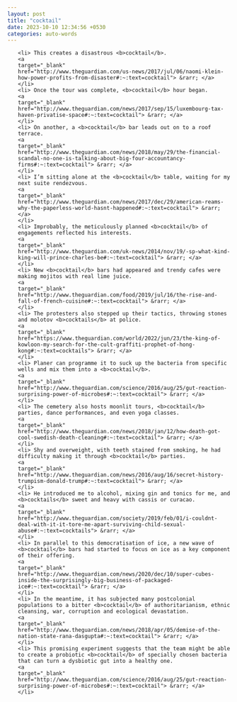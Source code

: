 ```yaml
---
layout: post
title: "cocktail"
date: 2023-10-10 12:34:56 +0530
categories: auto-words
---
```

<ol>

    <li> This creates a disastrous <b>cocktail</b>.
    <a 
    target="_blank" 
    href="http://www.theguardian.com/us-news/2017/jul/06/naomi-klein-how-power-profits-from-disaster#:~:text=cocktail"> &rarr; </a>
    </li>
    <li> Once the tour was complete, <b>cocktail</b> hour began.
    <a 
    target="_blank" 
    href="http://www.theguardian.com/news/2017/sep/15/luxembourg-tax-haven-privatise-space#:~:text=cocktail"> &rarr; </a>
    </li>
    <li> On another, a <b>cocktail</b> bar leads out on to a roof terrace.
    <a 
    target="_blank" 
    href="http://www.theguardian.com/news/2018/may/29/the-financial-scandal-no-one-is-talking-about-big-four-accountancy-firms#:~:text=cocktail"> &rarr; </a>
    </li>
    <li> I’m sitting alone at the <b>cocktail</b> table, waiting for my next suite rendezvous.
    <a 
    target="_blank" 
    href="http://www.theguardian.com/news/2017/dec/29/american-reams-why-the-paperless-world-hasnt-happened#:~:text=cocktail"> &rarr; </a>
    </li>
    <li> Improbably, the meticulously planned <b>cocktail</b> of engagements reflected his interests.
    <a 
    target="_blank" 
    href="http://www.theguardian.com/uk-news/2014/nov/19/-sp-what-kind-king-will-prince-charles-be#:~:text=cocktail"> &rarr; </a>
    </li>
    <li> New <b>cocktail</b> bars had appeared and trendy cafes were making mojitos with real lime juice.
    <a 
    target="_blank" 
    href="http://www.theguardian.com/food/2019/jul/16/the-rise-and-fall-of-french-cuisine#:~:text=cocktail"> &rarr; </a>
    </li>
    <li> The protesters also stepped up their tactics, throwing stones and molotov <b>cocktails</b> at police.
    <a 
    target="_blank" 
    href="https://www.theguardian.com/world/2022/jun/23/the-king-of-kowloon-my-search-for-the-cult-graffiti-prophet-of-hong-kong#:~:text=cocktails"> &rarr; </a>
    </li>
    <li> Planer can programme it to suck up the bacteria from specific wells and mix them into a <b>cocktail</b>.
    <a 
    target="_blank" 
    href="http://www.theguardian.com/science/2016/aug/25/gut-reaction-surprising-power-of-microbes#:~:text=cocktail"> &rarr; </a>
    </li>
    <li> The cemetery also hosts moonlit tours, <b>cocktail</b> parties, dance performances, and even yoga classes.
    <a 
    target="_blank" 
    href="http://www.theguardian.com/news/2018/jan/12/how-death-got-cool-swedish-death-cleaning#:~:text=cocktail"> &rarr; </a>
    </li>
    <li> Shy and overweight, with teeth stained from smoking, he had difficulty making it through <b>cocktail</b> parties.
    <a 
    target="_blank" 
    href="http://www.theguardian.com/news/2016/aug/16/secret-history-trumpism-donald-trump#:~:text=cocktail"> &rarr; </a>
    </li>
    <li> He introduced me to alcohol, mixing gin and tonics for me, and <b>cocktails</b> sweet and heavy with cassis or curacao.
    <a 
    target="_blank" 
    href="http://www.theguardian.com/society/2019/feb/01/i-couldnt-deal-with-it-it-tore-me-apart-surviving-child-sexual-abuse#:~:text=cocktails"> &rarr; </a>
    </li>
    <li> In parallel to this democratisation of ice, a new wave of <b>cocktail</b> bars had started to focus on ice as a key component of their offering.
    <a 
    target="_blank" 
    href="http://www.theguardian.com/news/2020/dec/10/super-cubes-inside-the-surprisingly-big-business-of-packaged-ice#:~:text=cocktail"> &rarr; </a>
    </li>
    <li> In the meantime, it has subjected many postcolonial populations to a bitter <b>cocktail</b> of authoritarianism, ethnic cleansing, war, corruption and ecological devastation.
    <a 
    target="_blank" 
    href="http://www.theguardian.com/news/2018/apr/05/demise-of-the-nation-state-rana-dasgupta#:~:text=cocktail"> &rarr; </a>
    </li>
    <li> This promising experiment suggests that the team might be able to create a probiotic <b>cocktail</b> of specially chosen bacteria that can turn a dysbiotic gut into a healthy one.
    <a 
    target="_blank" 
    href="http://www.theguardian.com/science/2016/aug/25/gut-reaction-surprising-power-of-microbes#:~:text=cocktail"> &rarr; </a>
    </li>